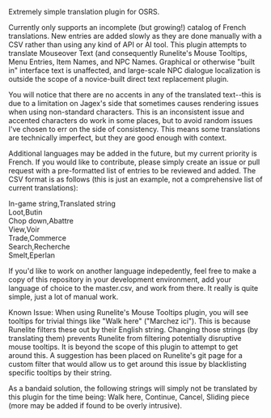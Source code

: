 Extremely simple translation plugin for OSRS.

Currently only supports an incomplete (but growing!) catalog of French translations. New entries are added slowly as they are done manually with a CSV rather than using any kind of API or AI tool. This plugin attempts to translate Mouseover Text (and consequently Runelite's Mouse Tooltips, Menu Entries, Item Names, and NPC Names. Graphical or otherwise "built in" interface text is unaffected, and large-scale NPC dialogue localization is outside the scope of a novice-built direct text replacement plugin.

You will notice that there are no accents in any of the translated text--this is due to a limitation on Jagex's side that sometimes causes rendering issues when using non-standard characters. This is an inconsistent issue and accented characters do work in some places, but to avoid random issues I've chosen to err on the side of consistency. This means some translations are technically imperfect, but they are good enough with context.

Additional languages may be added in the future, but my current priority is French. If you would like to contribute, please simply create an issue or pull request with a pre-formatted list of entries to be reviewed and added. The CSV format is as follows (this is just an example, not a comprehensive list of current translations):

In-game string,Translated string<br>
Loot,Butin<br>
Chop down,Abattre<br>
View,Voir<br>
Trade,Commerce<br>
Search,Recherche<br>
Smelt,Eperlan

If you'd like to work on another language indepedently, feel free to make a copy of this repository in your development environment, add your language of choice to the master.csv, and work from there. It really is quite simple, just a lot of manual work.

Known Issue: When using Runelite's Mouse Tooltips plugin, you will see tooltips for trivial things like "Walk here" ("Marchez ici"). This is because Runelite filters these out by their English string. Changing those strings (by translating them) prevents Runelite from filtering potentially disruptive mouse tooltips. It is beyond the scope of this plugin to attempt to get around this. A suggestion has been placed on Runelite's git page for a custom filter that would allow us to get around this issue by blacklisting specific tooltips by their string.

As a bandaid solution, the following strings will simply not be translated by this plugin for the time being: Walk here, Continue, Cancel, Sliding piece (more may be added if found to be overly intrusive).